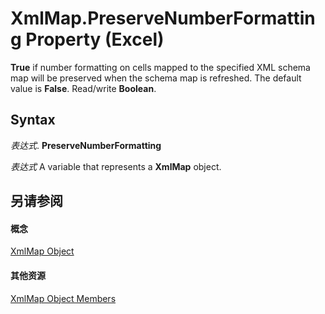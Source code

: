 
# XmlMap.PreserveNumberFormatting Property (Excel)

 **True** if number formatting on cells mapped to the specified XML schema map will be preserved when the schema map is refreshed. The default value is **False**. Read/write **Boolean**.


## Syntax

 _表达式_. **PreserveNumberFormatting**

 _表达式_ A variable that represents a **XmlMap** object.


## 另请参阅


#### 概念


[XmlMap Object](39b0823f-0068-d8df-e4e1-ca62b55d58f5.md)
#### 其他资源


[XmlMap Object Members](http://msdn.microsoft.com/library/b6654149-ac1b-d570-0722-b49bf58f2a53%28Office.15%29.aspx)